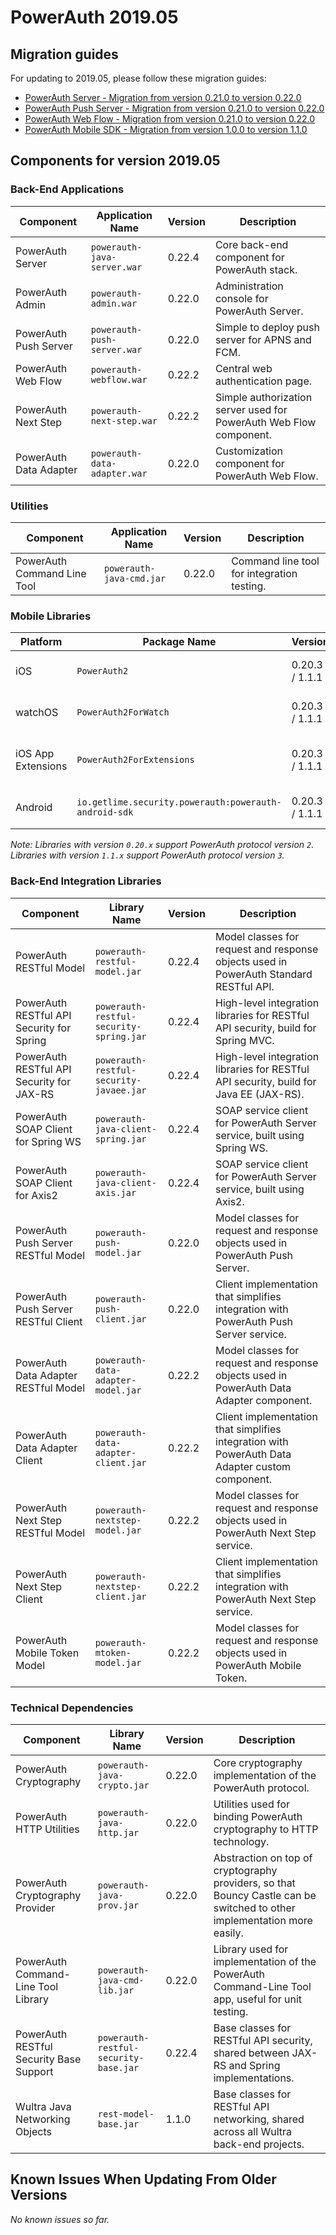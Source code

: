 # PowerAuth 2019.05

## Migration guides

For updating to 2019.05, please follow these migration guides:

- [PowerAuth Server - Migration from version 0.21.0 to version 0.22.0](https://github.com/wultra/powerauth-server/blob/develop/docs/PowerAuth-Server-0.22.0.md)
- [PowerAuth Push Server - Migration from version 0.21.0 to version 0.22.0](https://github.com/wultra/powerauth-push-server/blob/develop/docs/PowerAuth-Push-Server-0.22.0.md)
- [PowerAuth Web Flow - Migration from version 0.21.0 to version 0.22.0](https://github.com/wultra/powerauth-webflow/blob/develop/docs/Web-Flow-0.22.0.md)
- [PowerAuth Mobile SDK - Migration from version 1.0.0 to version 1.1.0](https://github.com/wultra/powerauth-mobile-sdk/blob/develop/docs/Migration-from-1.0-to-1.1.md)

## Components for version 2019.05

### Back-End Applications

| Component | Application Name | Version | Description |
|---|---|---|---|
| PowerAuth Server | `powerauth-java-server.war` | 0.22.4 | Core back-end component for PowerAuth stack. |
| PowerAuth Admin | `powerauth-admin.war` | 0.22.0 | Administration console for PowerAuth Server. |
| PowerAuth Push Server | `powerauth-push-server.war` | 0.22.0 | Simple to deploy push server for APNS and FCM. |
| PowerAuth Web Flow | `powerauth-webflow.war` | 0.22.2 | Central web authentication page. |
| PowerAuth Next Step | `powerauth-next-step.war` | 0.22.2 | Simple authorization server used for PowerAuth Web Flow component. |
| PowerAuth Data Adapter | `powerauth-data-adapter.war` | 0.22.0 | Customization component for PowerAuth Web Flow. |

### Utilities

| Component | Application Name | Version | Description |
|---|---|---|---|
| PowerAuth Command Line Tool | `powerauth-java-cmd.jar` | 0.22.0 | Command line tool for integration testing. |

### Mobile Libraries

| Platform | Package Name | Version | Description |
|---|---|---|---|
| iOS | `PowerAuth2` | 0.20.3 / 1.1.1 | A client library for iOS. |
| watchOS | `PowerAuth2ForWatch` | 0.20.3 / 1.1.1 | A limited library for watchOS. |
| iOS App Extensions | `PowerAuth2ForExtensions` | 0.20.3 / 1.1.1 | A limited library for iOS App Extensions. |
| Android | `io.getlime.security.powerauth:powerauth-android-sdk` | 0.20.3 / 1.1.1 | A client library for Android. |

_Note: Libraries with version `0.20.x` support PowerAuth protocol version `2`. Libraries with version `1.1.x` support PowerAuth protocol version `3`._ 

### Back-End Integration Libraries

| Component | Library Name |  Version | Description |
|---|---|---|---|
| PowerAuth RESTful Model | `powerauth-restful-model.jar` | 0.22.4 | Model classes for request and response objects used in PowerAuth Standard RESTful API. |
| PowerAuth RESTful API Security for Spring | `powerauth-restful-security-spring.jar` | 0.22.4 | High-level integration libraries for RESTful API security, build for Spring MVC. |
| PowerAuth RESTful API Security for JAX-RS | `powerauth-restful-security-javaee.jar` | 0.22.4 | High-level integration libraries for RESTful API security, build for Java EE (JAX-RS). |
| PowerAuth SOAP Client for Spring WS | `powerauth-java-client-spring.jar` | 0.22.4 | SOAP service client for PowerAuth Server service, built using Spring WS. |
| PowerAuth SOAP Client for Axis2 | `powerauth-java-client-axis.jar` | 0.22.4 | SOAP service client for PowerAuth Server service, built using Axis2. |
| PowerAuth Push Server RESTful Model | `powerauth-push-model.jar` | 0.22.0 | Model classes for request and response objects used in PowerAuth Push Server. |
| PowerAuth Push Server RESTful Client | `powerauth-push-client.jar` | 0.22.0 | Client implementation that simplifies integration with PowerAuth Push Server service. |
| PowerAuth Data Adapter RESTful Model | `powerauth-data-adapter-model.jar` | 0.22.2 | Model classes for request and response objects used in PowerAuth Data Adapter component. |
| PowerAuth Data Adapter Client | `powerauth-data-adapter-client.jar` | 0.22.2 | Client implementation that simplifies integration with PowerAuth Data Adapter custom component. |
| PowerAuth Next Step RESTful Model | `powerauth-nextstep-model.jar` | 0.22.2 | Model classes for request and response objects used in PowerAuth Next Step service. |
| PowerAuth Next Step Client | `powerauth-nextstep-client.jar` | 0.22.2 | Client implementation that simplifies integration with PowerAuth Next Step service. |
| PowerAuth Mobile Token Model | `powerauth-mtoken-model.jar` | 0.22.2 | Model classes for request and response objects used in PowerAuth Mobile Token. |

### Technical Dependencies

| Component | Library Name | Version | Description |
|---|---|---|---|
| PowerAuth Cryptography | `powerauth-java-crypto.jar` | 0.22.0 | Core cryptography implementation of the PowerAuth protocol. |
| PowerAuth HTTP Utilities | `powerauth-java-http.jar` | 0.22.0 | Utilities used for binding PowerAuth cryptography to HTTP technology. |
| PowerAuth Cryptography Provider | `powerauth-java-prov.jar` | 0.22.0 | Abstraction on top of cryptography providers, so that Bouncy Castle can be switched to other implementation more easily. |
| PowerAuth Command-Line Tool Library | `powerauth-java-cmd-lib.jar` | 0.22.0 | Library used for implementation of the PowerAuth Command-Line Tool app, useful for unit testing. |
| PowerAuth RESTful Security Base Support | `powerauth-restful-security-base.jar` | 0.22.4 | Base classes for RESTful API security, shared between JAX-RS and Spring implementations. |
| Wultra Java Networking Objects | `rest-model-base.jar` | 1.1.0 | Base classes for RESTful API networking, shared across all Wultra back-end projects. |

## Known Issues When Updating From Older Versions

_No known issues so far._